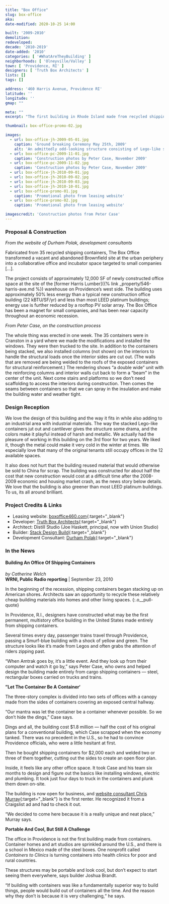 ```yaml
---
title: "Box Office"
slug: box-office
aka: 
date-modified: 2020-10-25 14:00

built: '2009-2010'
demolition: 
redeveloped: 
decade: '2010-2019'
date-added: '2010'
categories: [ '#WhatAreTheyBuilding' ]
neighborhoods: [ 'Olneyville/Valley' ]
town: [ 'Providence, RI' ]
designers: [ 'Truth Box Architects' ]
lists: []
tags: []

address: '460 Harris Avenue, Providence RI'
latitude: ''
longitude: ''
gmap: ""

meta: ""
excerpt: "The first building in Rhode Island made from recycled shipping containers is available for lease as office space"

thumbnail: box-office-promo-02.jpg

images:
  - url: box-office-jh-2009-05-01.jpg
    caption: 'Ground breaking Ceremony May 25th, 2009'
    alt: 'An admittedly odd-looking structure consisting of Lego-like shipping containers stacked on top of one another and cantilevering out into mid air, brightly painted, with small cut-out windows and an interior breezeway under a steel canopy.'
  - url: box-office-pc-2009-11-01.jpg
    caption: 'Construction photos by Peter Case, November 2009'
  - url: box-office-pc-2009-11-02.jpg
    caption: 'Construction photos by Peter Case, November 2009'
  - url: box-office-jh-2010-09-01.jpg
  - url: box-office-jh-2010-09-02.jpg
  - url: box-office-jh-2010-09-03.jpg
  - url: box-office-jh-2010-10-01.jpg
  - url: box-office-promo-01.jpg
    caption: 'Promotional photo from leasing website'
  - url: box-office-promo-02.jpg
    caption: 'Promotional photo from leasing website'

imagescredit: 'Construction photos from Peter Case'
---
```


### Proposal & Construction

_From the website of Durham Polak, development consultants_

Fabricated from 35 recycled shipping containers, The Box Office transformed a vacant and abandoned Brownfield site at the urban periphery into a collaborative office and incubator space targeted to small companies […]. 

The project consists of approximately 12,000 SF of newly constructed office space at the site of the [former Harris Lumber]({% link _property/546-harris-ave.md %}) warehouse on Providence’s west side. The building uses approximately 50% less energy than a typical new construction office building (22 kBTU/SF/yr) and less than most LEED platinum buildings; energy use is further reduced by a rooftop PV solar array. The Box Office has been a magnet for small companies, and has been near capacity throughout an economic recession. 

_From Peter Case, on the construction process_

The whole thing was erected in one week. The 35 containers were in Cranston in a yard where we made the modifications and installed the windows. They were then trucked to the site. In addition to the containers being stacked, we also installed columns (not shown) on the interiors to handle the structural loads once the interior sides are cut out. (The walls that are removed are being welded to the roofs of the exposed containers for structural reinforcement.) The rendering shows “a double wide” unit with the reinforcing columns and interior walls cut back to form a “beam” in the center of the unit. Next come stairs and platforms so we don’t need scaffolding to access the interiors during construction. Then comes the seams between containers so that we can spray in the insulation and make the building water and weather tight.


### Design Reception

We love the design of this building and the way it fits in while also adding to an industrial area with industrial materials. The way the stacked Lego-like containers jut out and cantilever gives the structure some drama, and the colors make it playful instead of harsh and metallic. We actually had the pleasure of working in this building on the 3rd floor for two years. We liked it, though the metal could make it very cold in the winter at times. We especially love that many of the original tenants still occupy offices in the 12 available spaces. 

It also does not hurt that the building reused material that would otherwise be sold to China for scrap. The building was constructed for about half the cost that new construction would cost at a difficult time after the 2008-2009 economic and housing market crash, as the news story below details. We love that the building is also greener than most LEED platinum buildings. To us, its all around brilliant. 


### Project Credits & Links

+ Leasing website: [boxoffice460.com](//www.boxoffice460.com){:target="_blank"}
+ Developer: [Truth Box Architects](//www.truthbox.com){:target="_blank"}
+ Architect: Distill Studio (Joe Haskett, principal, now with Union Studio)
+ Builder: [Stack Design Build](//stackac.com){:target="_blank"}
+ Development Consultant: [Durham Polak](//www.durhampolak.com){:target="_blank"}


### In the News

#### Building An Office Of Shipping Containers

_by Catherine Welch_  
**WRNI, Public Radio reporting** | September 23, 2010

In the beginning of the recession, shipping containers began stacking up on American shores. Architects saw an opportunity to recycle these relatively cheap building materials into homes and other living spaces.
{:.o__pull-quote}

In Providence, R.I., designers have constructed what may be the first permanent, multistory office building in the United States made entirely from shipping containers.

Several times every day, passenger trains travel through Providence, passing a Smurf-blue building with a shock of yellow and green. The structure looks like it’s made from Legos and often grabs the attention of riders zipping past.

“When Amtrak goes by, it’s a little event. And they look up from their computer and watch it go by,” says Peter Case, who owns and helped design the building made entirely from cargo shipping containers — steel, rectangular boxes carried on trucks and trains.

**”Let The Container Be A Container‘**

The three-story complex is divided into two sets of offices with a canopy made from the sides of containers covering an exposed central hallway.

“Our mantra was let the container be a container whenever possible. So we don’t hide the dings,” Case says.

Dings and all, the building cost $1.8 million — half the cost of his original plans for a conventional building, which Case scrapped when the economy tanked. There was no precedent in the U.S., so he had to convince Providence officials, who were a little hesitant at first.

Then he bought shipping containers for $2,000 each and welded two or three of them together, cutting out the sides to create an open floor plan.

Inside, it feels like any other office space. It took Case and his team six months to design and figure out the basics like installing windows, electric and plumbing. It took just four days to truck in the containers and plunk them down on-site.

The building is now open for business, and [website consultant Chris Murray](//oomphinc.com){:target="_blank"} is the first renter. He recognized it from a Craigslist ad and had to check it out.

“We decided to come here because it is a really unique and neat place,” Murray says.

**Portable And Cool, But Still A Challenge**

The office in Providence is not the first building made from containers. Container homes and art studios are sprinkled around the U.S., and there is a school in Mexico made of the steel boxes. One nonprofit called _Containers to Clinics_ is turning containers into health clinics for poor and rural countries.

These structures may be portable and look cool, but don’t expect to start seeing them everywhere, says builder Joshua Brandt.

“If building with containers was like a fundamentally superior way to build things, people would build out of containers all the time. And the reason why they don’t is because it is very challenging,“ he says.

[^1]: Captured from http://www.npr.org/templates/story/story.php?storyId=130027101 via an Archive.org saved copy, October 2010
